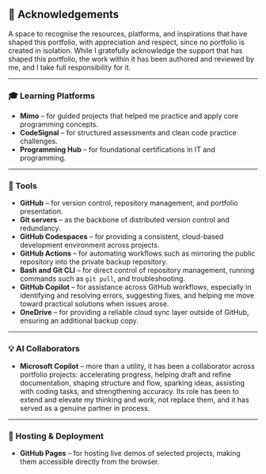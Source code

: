 ## 🤝 Acknowledgements  

A space to recognise the resources, platforms, and inspirations that have shaped this portfolio, with appreciation and respect, since no portfolio is created in isolation. While I gratefully acknowledge the support that has shaped this portfolio, the work within it has been authored and reviewed by me, and I take full responsibility for it.

---

### 🎓 Learning Platforms  
- **Mimo** – for guided projects that helped me practice and apply core programming concepts.  
- **CodeSignal** – for structured assessments and clean code practice challenges.  
- **Programming Hub** – for foundational certifications in IT and programming.  

---

### 🔧 Tools  
- **GitHub** – for version control, repository management, and portfolio presentation.  
- **Git servers** – as the backbone of distributed version control and redundancy.  
- **GitHub Codespaces** – for providing a consistent, cloud-based development environment across projects.  
- **GitHub Actions** – for automating workflows such as mirroring the public repository into the private backup repository.  
- **Bash and Git CLI** – for direct control of repository management, running commands such as `git pull`, and troubleshooting.  
- **GitHub Copilot** – for assistance across GitHub workflows, especially in identifying and resolving errors, suggesting fixes, and helping me move toward practical solutions when issues arose.  
- **OneDrive** – for providing a reliable cloud sync layer outside of GitHub, ensuring an additional backup copy.  

---

### 💡 AI Collaborators  
- **Microsoft Copilot** – more than a utility, it has been a collaborator across portfolio projects: accelerating progress, helping draft and refine documentation, shaping structure and flow, sparking ideas, assisting with coding tasks, and strengthening accuracy. Its role has been to extend and elevate my thinking and work, not replace them, and it has served as a genuine partner in process.  

---

### 📡 Hosting & Deployment  
- **GitHub Pages** – for hosting live demos of selected projects, making them accessible directly from the browser.  
